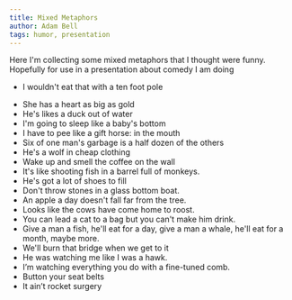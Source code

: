 ```yaml
---
title: Mixed Metaphors
author: Adam Bell
tags: humor, presentation
---
```


Here I'm collecting some mixed metaphors that I thought were funny. Hopefully for use in a presentation about comedy I am doing

 * I wouldn't eat that with a ten foot pole
 <!--more-->
 * She has a heart as big as gold
 * He's likes a duck out of water
 * I'm going to sleep like a baby's bottom
 * I have to pee like a gift horse: in the mouth
 * Six of one man's garbage is a half dozen of the others
 * He's a wolf in cheap clothing
 * Wake up and smell the coffee on the wall
 * It's like shooting fish in a barrel full of monkeys.
 * He's got a lot of shoes to fill
 * Don't throw stones in a glass bottom boat.
 * An apple a day doesn't fall far from the tree.
 * Looks like the cows have come home to roost.
 * You can lead a cat to a bag but you can't make him drink.
 * Give a man a fish, he'll eat for a day, give a man a whale, he'll eat for a month, maybe more.
 * We'll burn that bridge when we get to it
 * He was watching me like I was a hawk.
 * I’m watching everything you do with a fine-tuned comb.
 * Button your seat belts
 * It ain’t rocket surgery
